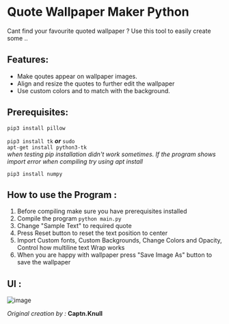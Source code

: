 # Quote Wallpaper Maker Python
Cant find your favourite quoted wallpaper ? Use this tool to easily create some .. 

## Features:
* Make qoutes appear on wallpaper images.
* Align and resize the quotes to further edit the wallpaper
* Use custom colors and to match with the background.

## Prerequisites:
<code>pip3 install pillow</code>

<code>pip3 install tk</code> **_or_** <code>sudo apt-get install python3-tk</code><br>
*when testing pip installation didn't work sometimes. If the program shows import error when compiling try using apt install*

<code>pip3 install numpy</code>

## How to use the Program :
1. Before compiling make sure you have prerequisites installed
2. Compile the program <code>python main.py</code>
3. Change "Sample Text" to required quote
4. Press Reset button to reset the text position to center
5. Import Custom fonts, Custom Backgrounds, Change Colors and Opacity, Control how multiline text Wrap works
6. When you are happy with wallpaper press "Save Image As" button to save the wallpaper

## UI :
![image](https://user-images.githubusercontent.com/65075259/204009710-dcb50aa2-3781-4085-9881-f8d9d27cc6b3.png)

*Original creation by :* **Captn.Knull**
